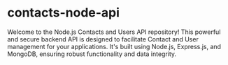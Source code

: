 # contacts-node-api
Welcome to the Node.js Contacts and Users API repository! This powerful and secure backend API is designed to facilitate Contact and User management for your applications. It's built using Node.js, Express.js, and MongoDB, ensuring robust functionality and data integrity.
